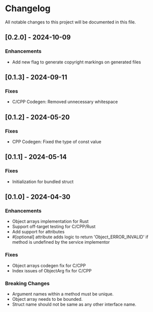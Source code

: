 # Changelog

All notable changes to this project will be documented in this file.

## [0.2.0] - 2024-10-09

### Enhancements
- Add new flag to generate copyright markings on generated files


## [0.1.3] - 2024-09-11

### Fixes
- C/CPP Codegen: Removed unnecessary whitespace

## [0.1.2] - 2024-05-20

### Fixes
- CPP Codegen: Fixed the type of const value

## [0.1.1] - 2024-05-14

### Fixes
- Initialization for bundled struct

## [0.1.0] - 2024-04-30

### Enhancements
- Object arrays implementation for Rust
- Support off-target testing for C/CPP/Rust
- Add support for attributes
- #[optional] attribute adds logic to return 'Object_ERROR_INVALID' if method is undefined by the service implementor

### Fixes
- Object arrays codegen fix for C/CPP
- Index issues of ObjectArg fix for C/CPP

### Breaking Changes
- Argument names within a method must be unique.
- Object array needs to be bounded.
- Struct name should not be same as any other interface name.
